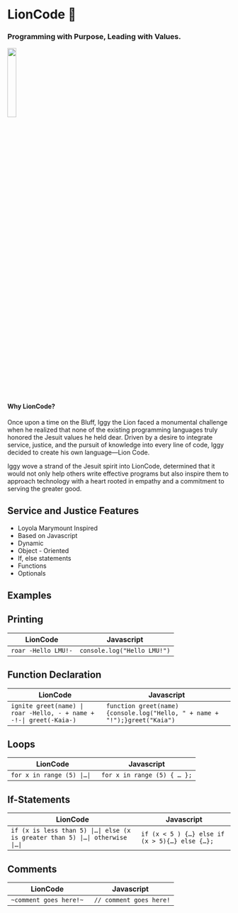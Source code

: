# LionCode 🦁
### Programming with Purpose, Leading with Values.
<img src="https://github.com/user-attachments/assets/d1a15484-2627-474b-b59e-856d8b4c8594" width=20% height=20%>

#### Why LionCode?
Once upon a time on the Bluff, Iggy the Lion faced a monumental challenge when he realized that none of the existing programming languages truly honored the Jesuit values he held dear. Driven by a desire to integrate service, justice, and the pursuit of knowledge into every line of code, Iggy decided to create his own language—Lion Code. 

Iggy wove a strand of the Jesuit spirit into LionCode, determined that it would not only help others write effective programs but also inspire them to approach technology with a heart rooted in empathy and a commitment to serving the greater good.

## Service and Justice Features 
- Loyola Marymount Inspired  
- Based on Javascript
- Dynamic
- Object - Oriented
- If, else statements
- Functions
- Optionals

## Examples

## Printing

| LionCode | Javascript |
| --- | --- |
| ``` roar -Hello LMU!- ``` | ```console.log("Hello LMU!")```| 

## Function Declaration 

| LionCode | Javascript  |
| --- | --- |
| ```ignite greet(name) \| roar -Hello, - + name + -!-\| greet(-Kaia-)``` |```function greet(name) {console.log("Hello, " + name + "!");}greet("Kaia")```|
## Loops 

| LionCode | Javascript |
| --- | --- |
| ```for x in range (5) \|…\| ```  |```for x in range (5) { … };```

## If-Statements 
| LionCode | Javascript |
| --- | --- |
| ```if (x is less than 5) \|…\| else (x is greater than 5) \|…\| otherwise \|…\| ``` | ```if (x < 5 ) {…} else if (x > 5){…} else {…};```|


##  Comments 
| LionCode | Javascript |
| --- | --- |
| ``` ~comment goes here!~ ``` | ``` // comment goes here!```|



